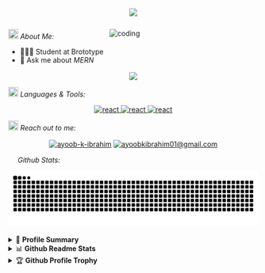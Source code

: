 <h1 align="center">
    <img src="https://readme-typing-svg.herokuapp.com/?font=Righteous&size=35&center=true&vCenter=true&width=500&height=70&color=5f1885F&duration=4000&lines=Hi+There!+%F0%9F%91%8B;+I%27m+SINAN+TK🚀;" />
</h1>
 <!--- <h3 align="center"></h3> --->

<img align="right" alt="coding" width="300" src="https://media.giphy.com/media/DbXSzkKLzy96e3uukf/giphy.gif">


 <img src="https://media.giphy.com/media/WUlplcMpOCEmTGBtBW/giphy.gif" width="20" height="20"> *About Me:*
- 👨🏻‍💻 Student at Brototype
- 💬 Ask me about *MERN*



<p align="center">
   <img align="center" src="https://github-readme-streak-stats.herokuapp.com/?user=akhil-ge0rge&theme=radical"/>
</p>

 <img src="https://media.giphy.com/media/j2pOGeGYKe2xCCKwfi/giphy.gif" width="20" height="20"> *Languages & Tools:*

<p align="center"> 
<a href="https://dart.dev/overview" target="_blank"><img src="https://cdn.jsdelivr.net/gh/devicons/devicon/icons/dart/dart-original.svg" alt="react" width="40" height="40"/> </a>
<a href="https://docs.flutter.dev/" target="_blank"><img src="https://cdn.jsdelivr.net/gh/devicons/devicon/icons/flutter/flutter-original.svg" alt="react" width="40" height="40"/> </a>
<a href="https://firebase.google.com/docs" target="_blank"><img src="https://cdn.worldvectorlogo.com/logos/firebase-1.svg" alt="react" width="40" height="40"/> </a>
</p>

 <img src="https://media.giphy.com/media/LnQjpWaON8nhr21vNW/giphy.gif" width="20" height="20"> *Reach out to me:* 

<p align="center">
<a href="https://www.linkedin.com/in/ayoob-k-ibrahim" target="_blank"><img align="center" src="https://img.shields.io/badge/-LinkedIn-0e76a8?style=flat-square&logo=Linkedin&logoColor=white" alt="ayoob-k-ibrahim" /></a>
<a href="mailto:ayoobkibrahim01@gmail.com" target="_blank"><img align="center" src="https://img.shields.io/badge/-Gmail-EA4335?style=flat-square&logo=Gmail&logoColor=white" alt="ayoobkibrahim01@gmail.com" /></a>


 
<img src="https://media.giphy.com/media/c8knYYZ5vzC8V6tpMI/giphy.gif" width="15" height="15"> *Github Stats:*
<div align="center">
<picture>
  <source media="(prefers-color-scheme: dark)" srcset="https://raw.githubusercontent.com/Ayoobkibrahim/Ayoobkibrahim/output/github-contribution-grid-snake-dark.svg">
  <source media="(prefers-color-scheme: light)" srcset="https://raw.githubusercontent.com/Ayoobkibrahim/Ayoobkibrahim/output/github-contribution-grid-snake.svg">
  <img alt="github contribution grid snake animation" src="https://raw.githubusercontent.com/Ayoobkibrahim/Ayoobkibrahim/output/github-contribution-grid-snake.svg">
</picture>

</div>
<br />
<details>
  <summary>📜 <b>Profile Summary</b></summary>
  <a align="center" href="https://github.com/Ayoobkibrahim?tab=repositories">
    <p align="center">
      <img src="https://github-profile-summary-cards.vercel.app/api/cards/profile-details?username=Ayoobkibrahim&theme=github_dark" alt="my github stats"/>&nbsp;
    </p>
  </a>
</details>


<details>
  <summary>📊 <b>Github Readme Stats</b></summary>
  <br />
  <p align="center">
    <a href="https://github.com/Ayoobkibrahim">
      <img align="center" width="430" src="https://github-readme-stats.vercel.app/api?username=Ayoobkibrahim&layout=compact&theme=radical&langs_count=6" />
    </a>
  </p>
</details>


<details>
  <summary>🏆 <b>Github Profile Trophy</b></summary>
  <br />
  <p align="center">
    <a href="https://github.com/Sinan-TK">
      <img src="https://github-profile-trophy.vercel.app/?username=Sinan-TK&column=8&theme=darkhub"/>
    </a>
  </p>
</details>
